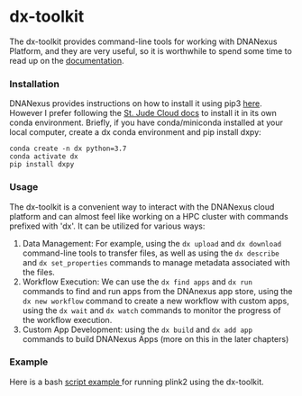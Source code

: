 # dx-toolkit

The dx-toolkit provides command-line tools for working with DNANexus Platform, and they are very useful, so it is worthwhile to spend some time to read up on the [documentation](https://documentation.dnanexus.com/user/helpstrings-of-sdk-command-line-utilities).&#x20;

### Installation

DNANexus provides instructions on how to install it using pip3 [here](https://documentation.dnanexus.com/downloads). However I prefer following the [St. Jude Cloud docs](https://university.stjude.cloud/docs/genomics-platform/analyzing-data/creating-a-cloud-app/) to install it in its own conda environment. Briefly, if you have conda/miniconda installed at your local computer, create a dx conda environment and pip install dxpy:

```
conda create -n dx python=3.7
conda activate dx
pip install dxpy
```

### Usage

The dx-toolkit is a convenient way to interact with the DNANexus cloud platform and can almost feel like working on a HPC cluster with commands prefixed with 'dx'. It can be utilized for various ways:

1. Data Management: For example, using the `dx upload` and `dx download` command-line tools to transfer files, as well as  using the `dx describe` and `dx set_properties` commands to manage metadata associated with the files.
2. Workflow Execution: We can use  the `dx find apps` and `dx run` commands to find and run apps from the DNAnexus app store,  using the `dx new workflow` command to create a new workflow with custom apps, using the `dx wait` and `dx watch` commands to monitor the progress of the workflow execution.&#x20;
3. Custom App Development: using the `dx build` and `dx add app` commands to build DNANexus Apps (more on this in the later chapters)

### Example

Here is a bash [script example ](https://github.com/confluence-breast-cancer-consortia/dnanexus\_demo/blob/main/scripts/run\_plink.sh)for running plink2 using the dx-toolkit.

